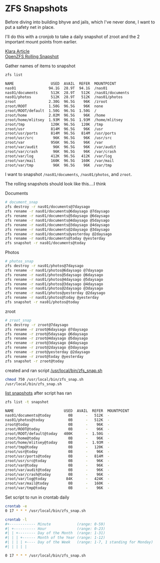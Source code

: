 # ZFS Snapshots  

Before diving into building bhyve and jails, which I've never done, I want to put a safety net in place.  

I'll do this with a cronjob to take a daily snapshot of zroot and the 2 important mount points from earlier.  

[Klara Article](https://klarasystems.com/articles/basics-of-zfs-snapshot-management/)  
[OpenZFS Rolling Snapshot](https://openzfs.github.io/openzfs-docs/man/master/8/zfs-snapshot.8.html)  

Gather names of items to snapshot  
```bash
zfs list

NAME                 USED  AVAIL  REFER  MOUNTPOINT
nas01               94.1G  28.9T  94.1G  /nas01
nas01/documents      512K  28.9T   512K  /nas01/documents
nas01/photos         512K  28.9T   512K  /nas01/photos
zroot               2.30G  96.5G    96K  /zroot
zroot/ROOT          1.50G  96.5G    96K  none
zroot/ROOT/default  1.50G  96.5G  1.50G  /
zroot/home          2.02M  96.5G    96K  /home
zroot/home/mlitsey  1.93M  96.5G  1.93M  /home/mlitsey
zroot/tmp            120K  96.5G   120K  /tmp
zroot/usr            814M  96.5G    96K  /usr
zroot/usr/ports      814M  96.5G   814M  /usr/ports
zroot/usr/src         96K  96.5G    96K  /usr/src
zroot/var            956K  96.5G    96K  /var
zroot/var/audit       96K  96.5G    96K  /var/audit
zroot/var/crash       96K  96.5G    96K  /var/crash
zroot/var/log        412K  96.5G   412K  /var/log
zroot/var/mail       160K  96.5G   160K  /var/mail
zroot/var/tmp         96K  96.5G    96K  /var/tmp
```

I want to snapshot `/nas01/documents`, `/nas01/photos`, and `zroot`.  

The rolling snapshots should look like this....I think  

Documents
```bash
# document_snap
zfs destroy -r nas01/documents@7daysago
zfs rename -r nas01/documents@6daysago @7daysago
zfs rename -r nas01/documents@5daysago @6daysago
zfs rename -r nas01/documents@4daysago @5daysago
zfs rename -r nas01/documents@3daysago @4daysago
zfs rename -r nas01/documents@2daysago @3daysago
zfs rename -r nas01/documents@yesterday @2daysago
zfs rename -r nas01/documents@today @yesterday
zfs snapshot -r nas01/documents@today
```

Photos
```bash
# photos_snap
zfs destroy -r nas01/photos@7daysago
zfs rename -r nas01/photos@6daysago @7daysago
zfs rename -r nas01/photos@5daysago @6daysago
zfs rename -r nas01/photos@4daysago @5daysago
zfs rename -r nas01/photos@3daysago @4daysago
zfs rename -r nas01/photos@2daysago @3daysago
zfs rename -r nas01/photos@yesterday @2daysago
zfs rename -r nas01/photos@today @yesterday
zfs snapshot -r nas01/photos@today
```

zroot  
```bash
# zroot_snap
zfs destroy -r zroot@7daysago
zfs rename -r zroot@6daysago @7daysago
zfs rename -r zroot@5daysago @6daysago
zfs rename -r zroot@4daysago @5daysago
zfs rename -r zroot@3daysago @4daysago
zfs rename -r zroot@2daysago @3daysago
zfs rename -r zroot@yesterday @2daysago
zfs rename -r zroot@today @yesterday
zfs snapshot -r zroot@today
```

created and ran script [/usr/local/bin/zfs_snap.sh](./zfs_snap.sh)  
```bash
chmod 750 /usr/local/bin/zfs_snap.sh
/usr/local/bin/zfs_snap.sh
```


[list snapshots](https://docs.oracle.com/cd/E19253-01/819-5461/gbiqe/index.html) after script has ran  
```bash
zfs list -t snapshot

NAME                       USED  AVAIL  REFER  MOUNTPOINT
nas01/documents@today        0B      -   512K  -
nas01/photos@today           0B      -   512K  -
zroot@today                  0B      -    96K  -
zroot/ROOT@today             0B      -    96K  -
zroot/ROOT/default@today   400K      -  1.50G  -
zroot/home@today             0B      -    96K  -
zroot/home/mlitsey@today     0B      -  1.93M  -
zroot/tmp@today              0B      -   120K  -
zroot/usr@today              0B      -    96K  -
zroot/usr/ports@today        0B      -   814M  -
zroot/usr/src@today          0B      -    96K  -
zroot/var@today              0B      -    96K  -
zroot/var/audit@today        0B      -    96K  -
zroot/var/crash@today        0B      -    96K  -
zroot/var/log@today         84K      -   424K  -
zroot/var/mail@today         0B      -   160K  -
zroot/var/tmp@today          0B      -    96K  -
```

Set script to run in crontab daily
```bash
crontab -e
0 17 * * * /usr/local/bin/zfs_snap.sh

crontab -l
#+------------ Minute            (range: 0-59)
#| +---------- Hour              (range: 0-23)
#| | +-------- Day of the Month  (range: 1-31)
#| | | +------ Month of the Year (range: 1-12)
#| | | | +---- Day of the Week   (range: 1-7, 1 standing for Monday)
#| | | | |

0 17 * * * /usr/local/bin/zfs_snap.sh
```